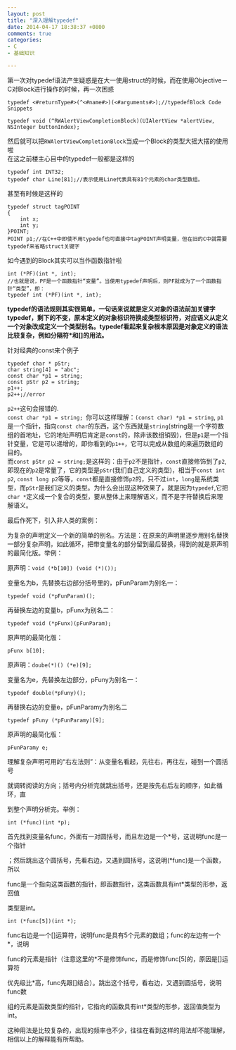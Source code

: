 ```yaml
---
layout: post
title: "深入理解typedef"
date: 2014-04-17 18:38:37 +0800
comments: true
categories: 
- C
- 基础知识

---
```

第一次对typedef语法产生疑惑是在大一使用struct的时候，而在使用Objective－C对Block进行操作的时候，再一次困惑  
<!--more-->

``` 
typedef <#returnType#>(^<#name#>)(<#arguments#>);//typedefBlock Code Snippets

typedef void (^RWAlertViewCompletionBlock)(UIAlertView *alertView, NSInteger buttonIndex);
``` 

然后就可以把`RWAlertViewCompletionBlock`当成一个Block的类型大摇大摆的使用啦  
在这之前楼主心目中的typedef一般都是这样的  

``` 
typedef int INT32;
typedef char Line[81];//表示使用Line代表具有81个元素的char类型数组。

``` 
甚至有时候是这样的  

``` 
typedef struct tagPOINT
{
    int x;
    int y;
}POINT;
POINT p1;//在C++中即使不用typedef也可直接中tagPOINT声明变量，但在旧的C中就需要typedef来省略struct关键字
``` 
如今遇到的Block其实可以当作函数指针啦  

``` 
int (*PF)(int *, int);
//也就是说，PF是一个函数指针“变量”。当使用typedef声明后，则PF就成为了一个函数指针“类型”，即：
typedef int (*PF)(int *, int);
``` 

**typedef的语法规则其实很简单，一句话来说就是定义对象的语法前加关键字typedef，剩下的不变，原本定义的对象标识符换成类型标识符，对应语义从定义一个对象改成定义一个类型别名。typedef看起来复杂根本原因是对象定义的语法比较复杂，例如分隔符*和[]的用法。**  
  
针对经典的const来个例子

``` 
typedef char * pStr;
char string[4] = "abc";
const char *p1 = string;
const pStr p2 = string;
p1++;
p2++;//error
``` 
`p2++`这句会报错的.  
`const char *p1 = string; `你可以这样理解：`(const char) *p1 = string`, `p1`是一个指针，指向`const char`的东西，这个东西就是`string`(string是一个字符数组的首地址，它的地址声明后肯定是`const`的，除非该数组销毁)，但是`p1`是一个指针变量，它是可以递增的，即你看到的`p1++`，它可以完成从数组的来遍历数组的目的。  
而`const pStr p2 = string;`是这样的：由于`p2`不是指针，`const`直接修饰到了`p2`,即现在的`p2`是常量了，它的类型是`pStr`(我们自己定义的类型)，相当于`const int p2`, `const long p2`等等，`const`都是直接修饰`p2`的，只不过`int`，`long`是系统类型，而`pStr`是我们定义的类型。为什么会出现这种效果了，就是因为`typedef`,它把`char *`定义成一个复合的类型，要从整体上来理解语义，而不是字符替换后来理解语义。  

最后作死下，引入非人类的案例：  

为复杂的声明定义一个新的简单的别名。方法是：在原来的声明里逐步用别名替换一部分复杂声明，如此循环，把带变量名的部分留到最后替换，得到的就是原声明的最简化版。举例： 

原声明：`void (*b[10]) (void (*)());`

变量名为b，先替换右边部分括号里的，pFunParam为别名一：

`typedef void (*pFunParam)();`

再替换左边的变量b，pFunx为别名二：

`typedef void (*pFunx)(pFunParam);`

原声明的最简化版：

`pFunx b[10];`
 
原声明：`doube(*)() (*e)[9];`

变量名为e，先替换左边部分，pFuny为别名一：

`typedef double(*pFuny)();`

再替换右边的变量e，pFunParamy为别名二

`typedef pFuny (*pFunParamy)[9];`

原声明的最简化版：

`pFunParamy e;`

理解复杂声明可用的“右左法则”：从变量名看起，先往右，再往左，碰到一个圆括号

就调转阅读的方向；括号内分析完就跳出括号，还是按先右后左的顺序，如此循环，直

到整个声明分析完。举例：

`int (*func)(int *p);`

首先找到变量名func，外面有一对圆括号，而且左边是一个*号，这说明func是一个指针

；然后跳出这个圆括号，先看右边，又遇到圆括号，这说明(*func)是一个函数，所以

func是一个指向这类函数的指针，即函数指针，这类函数具有int*类型的形参，返回值

类型是int。

`int (*func[5])(int *);`

func右边是一个[]运算符，说明func是具有5个元素的数组；func的左边有一个*，说明

func的元素是指针（注意这里的*不是修饰func，而是修饰func[5]的，原因是[]运算符

优先级比*高，func先跟[]结合）。跳出这个括号，看右边，又遇到圆括号，说明func数

组的元素是函数类型的指针，它指向的函数具有int*类型的形参，返回值类型为int。

这种用法是比较复杂的，出现的频率也不少，往往在看到这样的用法却不能理解，相信以上的解释能有所帮助。